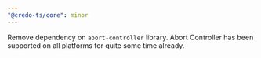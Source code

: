 ```yaml
---
"@credo-ts/core": minor
---
```


Remove dependency on `abort-controller` library. Abort Controller has been supported on all platforms for quite some time already.

